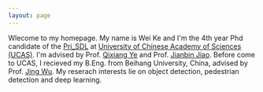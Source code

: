 ```yaml
---
layout: page
---
```


Wlecome to my homepage. My name is Wei Ke and I'm the 4th year Phd candidate of the [Pri_SDL](http://www.ucassdl.cn/) at [University of Chinese Academy of Sciences (UCAS)](http://www.ucas.ac.cn/). I'm advised by Prof. [Qixiang Ye](http://people.ucas.ac.cn/~qxye) and Prof. [Jianbin Jiao](http://people.ucas.ac.cn/~jiaojianbin). Before come to UCAS, I recieved my B.Eng. from Beihang University, China, advised by Prof. [Jing Wu](http://dept3.buaa.edu.cn/jsdw/qbjs/dqgcx/fjs/wj.htm). My reserach interests lie on object detection, pedestrian detection and deep learning. 

